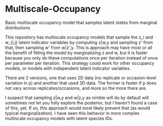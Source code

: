 # Multiscale-Occupancy
Basic multiscale occupancy model that samples latent states from marginal distributions

This repository has multiscale occupancy models that sample the z_i and w_{i,j} latent indicator variables by computing z|w,y and sampling z' from that, then sampling w' from w|z',y. This is approach may have most or all the benefit of fitting the model by marginalizing z and w, but it is faster because you only do these computations once per iteration instead of once per parameter per iteration. This strategy could work for other occupancy models, or models with independent latent indicator variables.

There are 2 versions, one that uses 2D data (no replicate or occasion-level variation in p) and another that used 3D data. The former is faster if p does not vary across replicates/occasions, and more so the more there are.

I suspect that sampling z|w,y and w|z,y as nimble will do by default will sometimes not let you fully explore the posterior, but I haven't found a case of this, yet. If so, this approach would most likely prevent that (as would typical marginalization). I have seen this behavior in more complex multiscale occupancy models with latent species IDs.